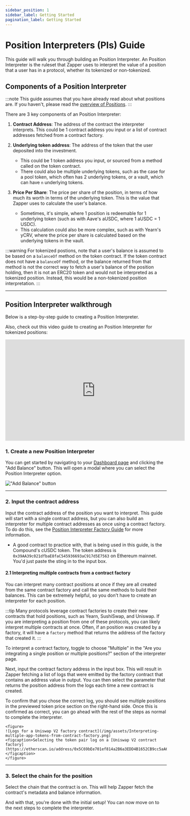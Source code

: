 ```yaml
---
sidebar_position: 1
sidebar_label: Getting Started
pagination_label: Getting Started
---
```

# Position Interpreters (PIs) Guide

This guide will walk you through building an Position Interpreter. An Position Interpreter is the ruleset that Zapper uses to interpret the value of a position that a user has in a protocol, whether its tokenized or non-tokenized.

## Components of a Position Interpreter

:::note
This guide assumes that you have already read about what positions are. If you haven't, please read the [overview of Positions](/docs/Interpretation/position-interpretation/overview.md).
:::

There are 3 key components of an Position Interpreter:

1. **Contract Address**: The address of the contract the interpreter interprets. This could be 1 contract address you input or a list of contract addresses fetched from a contract factory.
2. **Underlying token address**: The address of the token that the user deposited into the investment.
    - This could be 1 token address you input, or sourced from a method called on the token contract.
    - There could also be multiple underlying tokens, such as the case for a pool token, which often has 2 underlying tokens, or a vault, which can have `n` underlying tokens.
3. **Price Per Share**: The price per share of the position, in terms of how much its worth in terms of the underlying token. This is the value that Zapper uses to calculate the user's balance.

    - Sometimes, it's simple, where 1 position is redeemable for 1 underlying token (such as with Aave's aUSDC, where 1 aUSDC = 1 USDC).
    - This calculation could also be more complex, such as with Yearn's yCRV, where the price per share is calculated based on the underlying tokens in the vault.

:::warning
For tokenized postions, note that a user's balance is assumed to be based on a `balanceOf` method on the token contract. If the token contract does not have a `balanceOf` method, or the balance returned from that method is not the correct way to fetch a user's balance of the position holding, then it is not an ERC20 token and would not be interpreted as a tokenized position. Instead, this would be a non-tokenized position interpretation.
:::

---

## Position Interpreter walkthrough

Below is a step-by-step guide to creating a Position Interpreter. 

Also, check out this video guide to creating an Position Interpreter for tokenized positions:

<iframe
  width="560"
  height="315"
  src="https://www.youtube.com/embed/8c_tn36bYG8?si=oC1R207ezlvOb8Pv"
  title="Position Interpreation - tokenized positions"
  frameborder="0"
  allow="accelerometer; autoplay; clipboard-write; encrypted-media; gyroscope; picture-in-picture; web-share"
  referrerpolicy="strict-origin-when-cross-origin"
  allowfullscreen
></iframe>

### 1. Create a new Position Interpreter

You can get started by navigating to your [Dashboard page](https://www.zapper.xyz/dashboard) and clicking the "Add Balance" button. This will open a modal where you can select the Position Interpreter option.

!["Add Balance" button](/img/assets/Create-new-ATI.png)

---

### 2. Input the contract address

Input the contract address of the position you want to interpret. This guide will start with a single contract address, but you can also build an interpreter for multiple contract addresses as once using a contract factory. To do do this, see the [Position Interpreter Factory Guide](/docs/Interpretation/app-token-interpretation/guide/getting-started) for more information.

- A good contract to practice with, that is being used in this guide, is the Compound's cUSDC token. The token address is `0x39AA39c021dfbaE8faC545936693aC917d5E7563` on Ethereum mainnet. You'd just paste the sting in to the input box.

#### 2.1 Interpreting multiple contracts from a contract factory

You can interpret many contract positions at once if they are all created from the same contract factory and call the same methods to build their balances. This can be extremely helpful, so you don't have to create an interpreter for each position.

:::tip
Many protocols leverage contract factories to create their new contracts that hold positions, such as Yearn, SushiSwap, and Uniswap. If you are interpreting a position from one of these protocols, you can likely interpret multiple contracts at once. Often, if an position was created by a factory, it will have a `factory` method that returns the address of the factory that created it.
:::

To interpret a contract factory, toggle to choose "Multiple" in the "Are you integrating a single position or multiple positions?" section of the interpreter page.

Next, input the contract factory address in the input box. This will result in Zapper fetching a list of logs that were emitted by the factory contract that contains an address value in output. You can then select the parameter that returns the position address from the logs each time a new contract is created.

To confirm that you chose the correct log, you should see multiple positions in the previewed token price section on the right-hand side. Once this is confirmed as correct, you can go ahead with the rest of the steps as normal to complete the interpreter.

    <figure>
    ![Logs for a Uniswap V2 factory contract](/img/assets/Interpreting-multiple-app-tokens-from-contract-factory.png)
    <figcaption>Selecting the token pair log on a [Uniswap V2 contract factory](https://etherscan.io/address/0x5C69bEe701ef814a2B6a3EDD4B1652CB9cc5aA6f).</figcaption>
    </figure>

---

### 3. Select the chain for the position

Select the chain that the contract is on. This will help Zapper fetch the contract's metadata and balance information.

And with that, you're done with the initial setup! You can now move on to the next steps to complete the interpreter.
